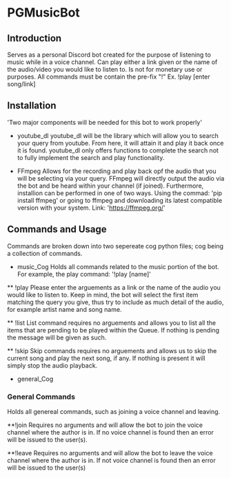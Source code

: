 # PGMusicBot

## Introduction
Serves as a personal Discord bot created for the purpose of listening to music while in a voice channel. 
Can play either a link given or the name of the audio/video you would like to listen to. 
Is not for monetary use or purposes. 
All commands must be contain the pre-fix "!" 
Ex. 
!play [enter song/link]

## Installation
'Two major components will be needed for this bot to work properly' 

* youtube_dl
youtube_dl will be the library which will allow you to search your query from youtube. 
From here, it will attain it and play it back once it is found. youtube_dl only offers functions 
to complete the search not to fully implement the search and play functionality. 

* FFmpeg 
Allows for the recording and play back opf the audio that you will be selecting via your query. 
FFmpeg will directly output the audio via the bot and be heard within your channel (if joined). Furthermore, 
installion can be performed in one of two ways. 
Using the commad: 'pip install ffmpeg' or going to ffmpeg and downloading its latest compatible
version with your system. 
Link: 'https://ffmpeg.org/' 


## Commands and Usage
Commands are broken down into two sepereate cog python files; cog being a collection of commands. 
* music_Cog
Holds all commands related to the music portion of the bot. For example, the play command: '!play [name]'

** !play
Please enter the arguements as a link or the name of the audio you would like to listen to.
Keep in mind, the bot will select the first item matching the query you give, thus try to include 
as much detail of the audio, for example artist name and song name. 

** !list
List command requires no arguements and allows you to list all the items that are pending to be played 
within the Queue. If nothing is pending the message will be given as such. 

** !skip
Skip commands requires no arguements and allows us to skip the current song and play the next song, if any. If nothing is present it will simply
stop the audio playback. 

* general_Cog
### General Commands
Holds all genereal commands, such as joining a voice channel and leaving.

**!join
Requires no arguments and will allow the bot to join the voice channel where the author
is in. If no voice channel is found then an error will be issued to the user(s). 

**!leave
Requires no arguments and will allow the bot to leave the voice channel where the author is in. 
If not voice channel is found then an error will be issued to the user(s) 